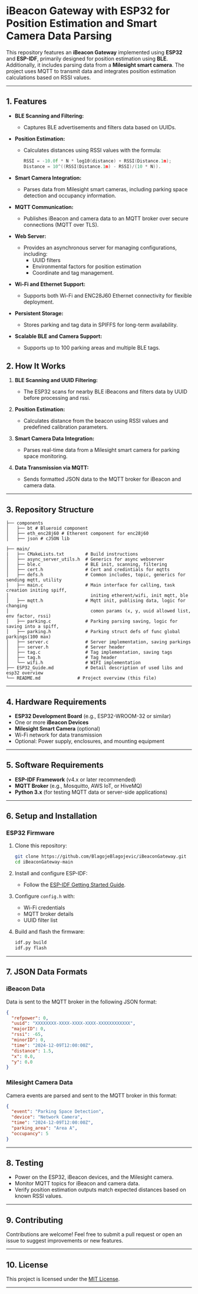 # iBeacon Gateway with ESP32 for Position Estimation and Smart Camera Data Parsing

This repository features an **iBeacon Gateway** implemented using **ESP32** and **ESP-IDF**, primarily designed for position estimation using **BLE**. Additionally, it includes parsing data from a **Milesight smart camera**. The project uses MQTT to transmit data and integrates position estimation calculations based on RSSI values.

---


## 1. **Features**

- **BLE Scanning and Filtering:**
  - Captures BLE advertisements and filters data based on UUIDs.

- **Position Estimation:**
  - Calculates distances using RSSI values with the formula:  
    ```c
    RSSI = -10.0f * N * log10(distance) + RSSI(Distance.1m);
    Distance = 10^((RSSI(Distance.1m) - RSSI)/(10 * N)).
    ```

- **Smart Camera Integration:**
  - Parses data from Milesight smart cameras, including parking space detection and occupancy information.

- **MQTT Communication:**
  - Publishes iBeacon and camera data to an MQTT broker over secure connections (MQTT over TLS).

- **Web Server:**
  - Provides an asynchronous server for managing configurations, including:
    - UUID filters
    - Environmental factors for position estimation
    - Coordinate and tag management.

- **Wi-Fi and Ethernet Support:**
  - Supports both Wi-Fi and ENC28J60 Ethernet connectivity for flexible deployment.

- **Persistent Storage:**
  - Stores parking and tag data in SPIFFS for long-term availability.

- **Scalable BLE and Camera Support:**
  - Supports up to 100 parking areas and multiple BLE tags.
## 2. **How It Works**

1. **BLE Scanning and UUID Filtering:**
   - The ESP32 scans for nearby BLE iBeacons and filters data by UUID before processing and rssi.
   
2. **Position Estimation:**
   - Calculates distance from the beacon using RSSI values and predefined calibration parameters.


3. **Smart Camera Data Integration:**
   - Parses real-time data from a Milesight smart camera for parking space monitoring.

4. **Data Transmission via MQTT:**
   - Sends formatted JSON data to the MQTT broker for iBeacon and camera data.

---

## 3. **Repository Structure**

```
├── components
│   ├── bt # Blueroid component
│   ├── eth_enc28j60 # Etherent component for enc28j60 
│   ├── json # cJSON lib

├── main/
|   ├── CMakeLists.txt        # Build instructions 
│   ├── async_server_utils.h  # Generics for async webserver
│   ├── ble.c                 # BLE init, scanning, filtering
│   ├── cert.h                # Cert and credintials for mqtts
│   ├── defs.h                # Common includes, topic, generics for sending mqtt, utility  
│   ├── main.c                # Main interface for calling, task creation initing spiff,
│                               initing etherent/wifi, init mqtt, ble
│   ├── mqtt.h                # Mqtt init, publising data, logic for changing
│                               comon params (x, y, uuid allowed list, env factor, rssi)
│   ├── parking.c             # Parking parsing saving, logic for saving into a spiff,
│   ├── parking.h             # Parking struct defs of func global parkings(100 max)
│   ├── server.c              # Server implementation, saving parkings
│   ├── server.h              # Server header
│   ├── tag.c                 # Tag implementation, saving tags
│   ├── tag.h                 # Tag header
│   └── wifi.h                # WIFI implementation
├── ESP32_Guide.md            # Detail description of used libs and esp32 overview 
└── README.md              # Project overview (this file)
```

---

## 4. **Hardware Requirements**

- **ESP32 Development Board** (e.g., ESP32-WROOM-32 or similar)
- One or more **iBeacon Devices**
- **Milesight Smart Camera** (optional)
- Wi-Fi network for data transmission
- Optional: Power supply, enclosures, and mounting equipment

---

## 5. **Software Requirements**

- **ESP-IDF Framework** (v4.x or later recommended)
- **MQTT Broker** (e.g., Mosquitto, AWS IoT, or HiveMQ)
- **Python 3.x** (for testing MQTT data or server-side applications)

---

## 6. **Setup and Installation**

### ESP32 Firmware
1. Clone this repository:
   ```bash
   git clone https://github.com/BlagojeBlagojevic/iBeaconGateway.git
   cd iBeaconGateway-main
   ```
2. Install and configure ESP-IDF:
   - Follow the [ESP-IDF Getting Started Guide](https://docs.espressif.com/projects/esp-idf/en/latest/esp32/get-started/).
3. Configure `config.h` with:
   - Wi-Fi credentials
   - MQTT broker details
   - UUID filter list

4. Build and flash the firmware:
   ```bash
   idf.py build
   idf.py flash
   ```
---

## 7. **JSON Data Formats**

### iBeacon Data
Data is sent to the MQTT broker in the following JSON format:
```json
{
  "refpower": 0,
  "uuid": "XXXXXXXX-XXXX-XXXX-XXXX-XXXXXXXXXXXX",
  "majorID": 0,
  "rssi": -65,
  "minorID": 0,
  "time": "2024-12-09T12:00:00Z",
  "distance": 1.5,
  "x": 0.0,
  "y": 0.0
}
```

### Milesight Camera Data
Camera events are parsed and sent to the MQTT broker in this format:
```json
{
  "event": "Parking Space Detection",
  "device": "Network Camera",
  "time": "2024-12-09T12:00:00Z",
  "parking_area": "Area A",
  "occupancy": 5
}
```

---

## 8. **Testing**

- Power on the ESP32, iBeacon devices, and the Milesight camera.
- Monitor MQTT topics for iBeacon and camera data.
- Verify position estimation outputs match expected distances based on known RSSI values.

---

## 9. **Contributing**

Contributions are welcome! Feel free to submit a pull request or open an issue to suggest improvements or new features.

---

## 10. **License**

This project is licensed under the [MIT License](LICENSE).

---
